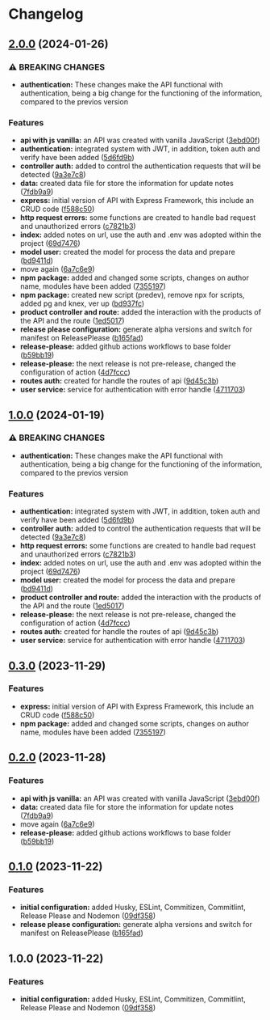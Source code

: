 # Changelog

## [2.0.0](https://github.com/SouOWendel/op-fvtt-api/compare/v1.0.0...v2.0.0) (2024-01-26)


### ⚠ BREAKING CHANGES

* **authentication:** These changes make the API functional with authentication, being a big change for the functioning of the information, compared to the previos version

### Features

* **api with js vanilla:** an API was created with vanilla JavaScript ([3ebd00f](https://github.com/SouOWendel/op-fvtt-api/commit/3ebd00f5a277ece002ae72b72cbc88e36cca4b9d))
* **authentication:** integrated system with JWT, in addition, token auth and verify have been added ([5d6fd9b](https://github.com/SouOWendel/op-fvtt-api/commit/5d6fd9be9317b67c751f1ed65ba7ac0d92b1c3d6))
* **controller auth:** added to control the authentication requests that will be detected ([9a3e7c8](https://github.com/SouOWendel/op-fvtt-api/commit/9a3e7c80b260d3cea6fc2ab7ae97384653f5ed17))
* **data:** created data file for store the information for update notes ([7fdb9a9](https://github.com/SouOWendel/op-fvtt-api/commit/7fdb9a9739d3e31b8a02a845bb97879c3e0825b5))
* **express:** initial version of API with Express Framework, this include an CRUD code ([f588c50](https://github.com/SouOWendel/op-fvtt-api/commit/f588c505c1c5c21b77df07d78376a37bb8f58489))
* **http request errors:** some functions are created to handle bad request and unauthorized errors ([c7821b3](https://github.com/SouOWendel/op-fvtt-api/commit/c7821b3fb138f8840cbeb8c6cf063fec0e2abdee))
* **index:** added notes on url, use the auth and .env was adopted within the project ([69d7476](https://github.com/SouOWendel/op-fvtt-api/commit/69d74768155e86c1743ea7c74128863b53a768ad))
* **model user:** created the model for process the data and prepare ([bd9411d](https://github.com/SouOWendel/op-fvtt-api/commit/bd9411d3a0fd4267da2657ed2566ad1a46f17938))
* move again ([6a7c6e9](https://github.com/SouOWendel/op-fvtt-api/commit/6a7c6e94f453a54b966b6907364b821e8d04b5ae))
* **npm package:** added and changed some scripts, changes on author name, modules have been added ([7355197](https://github.com/SouOWendel/op-fvtt-api/commit/73551973a4eb598371292f58f001aa5d863e41e6))
* **npm package:** created new script (predev), remove npx for scripts, added pg and knex, ver up ([bd937fc](https://github.com/SouOWendel/op-fvtt-api/commit/bd937fc1a11405c6a3379ca3313cdff47d00cb9d))
* **product controller and route:** added the interaction with the products of the API and the route ([1ed5017](https://github.com/SouOWendel/op-fvtt-api/commit/1ed5017991e9d943bdc2f8533da5cd7af69fe318))
* **release please configuration:** generate alpha versions and switch for manifest on ReleasePlease ([b165fad](https://github.com/SouOWendel/op-fvtt-api/commit/b165fad6bdc1111280f3acb549aac7bcdfe80d86))
* **release-please:** added github actions workflows to base folder ([b59bb19](https://github.com/SouOWendel/op-fvtt-api/commit/b59bb196b28da21de0059e150518d0326296355a))
* **release-please:** the next release is not pre-release, changed the configuration of action ([4d7fccc](https://github.com/SouOWendel/op-fvtt-api/commit/4d7fccc1929f2af8291e7c9ce6e29498527ccb1e))
* **routes auth:** created for handle the routes of api ([9d45c3b](https://github.com/SouOWendel/op-fvtt-api/commit/9d45c3b0b2a5f3562ced085fe478d78c16f74778))
* **user service:** service for authentication with error handle ([4711703](https://github.com/SouOWendel/op-fvtt-api/commit/4711703669b03c639916d42798bc304e0e9b0db8))

## [1.0.0](https://github.com/SouOWendel/op-fvtt-api/compare/v0.3.0...v1.0.0) (2024-01-19)


### ⚠ BREAKING CHANGES

* **authentication:** These changes make the API functional with authentication, being a big change for the functioning of the information, compared to the previos version

### Features

* **authentication:** integrated system with JWT, in addition, token auth and verify have been added ([5d6fd9b](https://github.com/SouOWendel/op-fvtt-api/commit/5d6fd9be9317b67c751f1ed65ba7ac0d92b1c3d6))
* **controller auth:** added to control the authentication requests that will be detected ([9a3e7c8](https://github.com/SouOWendel/op-fvtt-api/commit/9a3e7c80b260d3cea6fc2ab7ae97384653f5ed17))
* **http request errors:** some functions are created to handle bad request and unauthorized errors ([c7821b3](https://github.com/SouOWendel/op-fvtt-api/commit/c7821b3fb138f8840cbeb8c6cf063fec0e2abdee))
* **index:** added notes on url, use the auth and .env was adopted within the project ([69d7476](https://github.com/SouOWendel/op-fvtt-api/commit/69d74768155e86c1743ea7c74128863b53a768ad))
* **model user:** created the model for process the data and prepare ([bd9411d](https://github.com/SouOWendel/op-fvtt-api/commit/bd9411d3a0fd4267da2657ed2566ad1a46f17938))
* **product controller and route:** added the interaction with the products of the API and the route ([1ed5017](https://github.com/SouOWendel/op-fvtt-api/commit/1ed5017991e9d943bdc2f8533da5cd7af69fe318))
* **release-please:** the next release is not pre-release, changed the configuration of action ([4d7fccc](https://github.com/SouOWendel/op-fvtt-api/commit/4d7fccc1929f2af8291e7c9ce6e29498527ccb1e))
* **routes auth:** created for handle the routes of api ([9d45c3b](https://github.com/SouOWendel/op-fvtt-api/commit/9d45c3b0b2a5f3562ced085fe478d78c16f74778))
* **user service:** service for authentication with error handle ([4711703](https://github.com/SouOWendel/op-fvtt-api/commit/4711703669b03c639916d42798bc304e0e9b0db8))

## [0.3.0](https://github.com/SouOWendel/op-fvtt-api/compare/v0.2.0...v0.3.0) (2023-11-29)


### Features

* **express:** initial version of API with Express Framework, this include an CRUD code ([f588c50](https://github.com/SouOWendel/op-fvtt-api/commit/f588c505c1c5c21b77df07d78376a37bb8f58489))
* **npm package:** added and changed some scripts, changes on author name, modules have been added ([7355197](https://github.com/SouOWendel/op-fvtt-api/commit/73551973a4eb598371292f58f001aa5d863e41e6))

## [0.2.0](https://github.com/SouOWendel/op-fvtt-api/compare/v0.1.0...v0.2.0) (2023-11-28)


### Features

* **api with js vanilla:** an API was created with vanilla JavaScript ([3ebd00f](https://github.com/SouOWendel/op-fvtt-api/commit/3ebd00f5a277ece002ae72b72cbc88e36cca4b9d))
* **data:** created data file for store the information for update notes ([7fdb9a9](https://github.com/SouOWendel/op-fvtt-api/commit/7fdb9a9739d3e31b8a02a845bb97879c3e0825b5))
* move again ([6a7c6e9](https://github.com/SouOWendel/op-fvtt-api/commit/6a7c6e94f453a54b966b6907364b821e8d04b5ae))
* **release-please:** added github actions workflows to base folder ([b59bb19](https://github.com/SouOWendel/op-fvtt-api/commit/b59bb196b28da21de0059e150518d0326296355a))

## [0.1.0](https://github.com/SouOWendel/op-fvtt-api/compare/v0.1.0...v0.1.0) (2023-11-22)


### Features

* **initial configuration:** added Husky, ESLint, Commitizen, Commitlint, Release Please and Nodemon ([09df358](https://github.com/SouOWendel/op-fvtt-api/commit/09df358576580d479c69645e8ba12547bac2b79c))
* **release please configuration:** generate alpha versions and switch for manifest on ReleasePlease ([b165fad](https://github.com/SouOWendel/op-fvtt-api/commit/b165fad6bdc1111280f3acb549aac7bcdfe80d86))

## 1.0.0 (2023-11-22)


### Features

* **initial configuration:** added Husky, ESLint, Commitizen, Commitlint, Release Please and Nodemon ([09df358](https://github.com/SouOWendel/op-fvtt-api/commit/09df358576580d479c69645e8ba12547bac2b79c))
